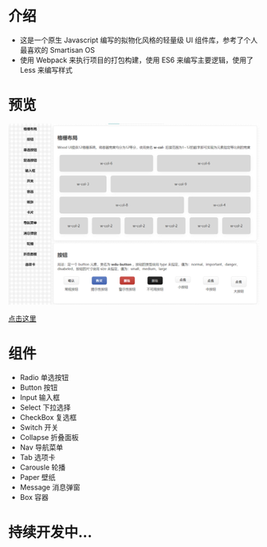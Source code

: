 # 介绍

- 这是一个原生 Javascript 编写的拟物化风格的轻量级 UI 组件库，参考了个人最喜欢的 Smartisan OS
- 使用 Webpack 来执行项目的打包构建，使用 ES6 来编写主要逻辑，使用了 Less 来编写样式

# 预览

![woodui截图](/src/assets/img/woodui截图.png)

[点击这里](http://zhengtengfei.gitee.io/wood-ui)
# 组件

+ Radio 单选按钮  
+ Button 按钮
+ Input 输入框
+ Select 下拉选择
+ CheckBox 复选框
+ Switch 开关
+ Collapse 折叠面板
+ Nav 导航菜单
+ Tab 选项卡
+ Carousle 轮播
+ Paper 壁纸
+ Message 消息弹窗
+ Box 容器

# 持续开发中...
